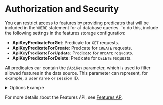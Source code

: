 # Authorization and Security

You can restrict access to features by providing predicates that will be included in the `WHERE` statement for all database queries. To do this, include the following settings in the features storage configuration:

- **ApiKeyPredicateForGet**: Predicate for `GET` requests.
- **ApiKeyPredicateForCreate**: Predicate for `CREATE` requests.
- **ApiKeyPredicateForUpdate**: Predicate for `UPDATE` requests.
- **ApiKeyPredicateForDelete**: Predicate for `DELETE` requests.

All predicates can contain the `@ApiKey` parameter, which is used to filter allowed features in the data source. This parameter can represent, for example, a user name or session ID.

<details>
  <summary>Options Example</summary>
```json
{
  "Id": "Test",
  "Title": "Test collection",
  "Features": {
	"Crs": [
	  "http://www.opengis.net/def/crs/OGC/1.3/CRS84",
	  "http://www.opengis.net/def/crs/EPSG/0/3857"
	],
	"StorageCrs": "http://www.opengis.net/def/crs/EPSG/0/3857",
	"Storage": {
	  "Type": "PostGis",
	  "ConnectionString": "Host=localhost;User Id=postgre;Password=myStrongP@ssword;Database=Tests;Port=5432;Timeout=50;",
	  "Schema": "test",
	  "Table": "test_table",
	  "GeometryColumn": "geom",
	  "GeometrySrid": 3857,
	  "GeometryDataType": "geometry",
	  "GeometryGeoJsonType": "MultiPolygon",
	  "IdentifierColumn": "id",
	  "Properties": [
		"name",
		"region"
	  ]
	  "AllowCreate": true,
	  "AllowUpdate": true,
	  "ApiKeyPredicateForGet": "EXISTS(SELECT * FROM users WHERE id = @ApiKey",
	  "ApiKeyPredicateForCreate": "EXISTS(SELECT * FROM users WHERE id = @ApiKey",
	  "ApiKeyPredicateForUpdate": "EXISTS(SELECT * FROM users WHERE id = @ApiKey"
	}
  }
}
```
</details>

For more details about the Features API, see [Features API](features-api.md).